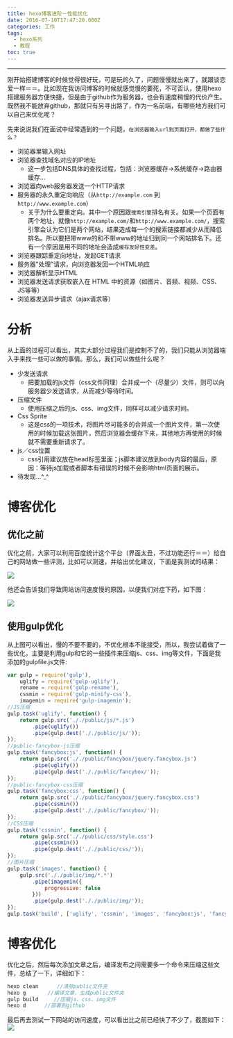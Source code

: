 ```yaml
---
title: hexo博客进阶－性能优化
date: 2016-07-10T17:47:20.000Z
categories: 工作
tags:
  - hexo系列
  - 教程
toc: true
---
```


--------------------------------------------------------------------------------

刚开始搭建博客的时候觉得很好玩，可是玩的久了，问题慢慢就出来了，就跟谈恋爱一样＝＝。比如现在我访问博客的时候就感觉慢的要死，不可否认，使用hexo搭建服务器方便快捷，但是由于github作为服务器，也会有速度稍慢的代价产生。既然我不能放弃github，那就只有另寻出路了，作为一名前端，有哪些地方我们可以自己来优化呢？

先来说说我们在面试中经常遇到的一个问题，`在浏览器输入url到页面打开，都做了些什么？`

<!--more-->

- 浏览器里输入网址
- 浏览器查找域名对应的IP地址
    - 这一步包括DNS具体的查找过程，包括：浏览器缓存->系统缓存->路由器缓存...
- 浏览器向web服务器发送一个HTTP请求
- 服务器的永久重定向响应（从`http://example.com` 到 `http://www.example.com`）
   - 关于为什么要重定向。其中一个原因跟`搜索引擎`排名有关。如果一个页面有两个地址，就像`http://example.com/`和`http://www.example.com/`，搜索引擎会认为它们是两个网站，结果造成每一个的搜索链接都减少从而降低排名。所以要把带www的和不带www的地址归到同一个网站排名下。还有一个原因是用不同的地址会造成`缓存友好性变差`。
- 浏览器跟踪重定向地址，发起GET请求
- 服务器"处理"请求，向浏览器发回一个HTML响应
- 浏览器解析显示HTML
- 浏览器发送请求获取嵌入在 HTML 中的资源（如图片、音频、视频、CSS、JS等等）
- 浏览器发送异步请求（ajax请求等）

# 分析
从上面的过程可以看出，其实大部分过程我们是控制不了的，我们只能从浏览器端入手来找一些可以做的事情。那么，我们可以做些什么呢？
- 少发送请求
   - 把要加载的js文件（css文件同理）合并成一个（尽量少）文件，则可以向服务器少发送请求，从而减少等待时间。
- 压缩文件
   - 使用压缩之后的js、css、img文件，同样可以减少请求时间。
- Css Sprite
   - 这是css的一项技术，将图片尽可能多的合并成一个图片文件，第一次使用的时候加载这张图片，然后浏览器会缓存下来，其他地方再使用的时候就不需要重新请求了。
- js／css位置
   - css引用建议放在head标签里面；js脚本建议放到body内容的最后，原因：等待js加载或者脚本有错误的时候不会影响html页面的展示。
- 待发现...^_^

# 博客优化
## 优化之前
优化之前，大家可以利用百度统计这个平台（界面太丑，不过功能还行＝＝）给自己的网站做一些评测，比如可以测速，并给出优化建议，下面是我测试的结果：

![](http://7xtawy.com1.z0.glb.clouddn.com/111.png)

他还会告诉我们导致网站访问速度慢的原因，以便我们对症下药，如下图：

![](http://7xtawy.com1.z0.glb.clouddn.com/2.png)

## 使用gulp优化
从上图可以看出，慢的不要不要的，不优化根本不能接受，所以，我尝试着做了一些优化，主要是利用gulp和它的一些插件来压缩js、css、img等文件，下面是我添加的gulpfile.js文件:

```js
var gulp = require('gulp'),
    uglify = require('gulp-uglify'),
    rename = require('gulp-rename'),
    cssmin = require('gulp-minify-css'),
    imagemin = require('gulp-imagemin');
//JS压缩
gulp.task('uglify', function() {
    return gulp.src('././public/js/*.js')
        .pipe(uglify())
        .pipe(gulp.dest('././public/js/'));
});
//public-fancybox-js压缩
gulp.task('fancybox:js', function() {
    return gulp.src('././public/fancybox/jquery.fancybox.js')
        .pipe(uglify())
        .pipe(gulp.dest('././public/fancybox/'));
});
//public-fancybox-css压缩
gulp.task('fancybox:css', function() {
    return gulp.src('././public/fancybox/jquery.fancybox.css')
        .pipe(cssmin())
        .pipe(gulp.dest('././public/fancybox/'));
});
//CSS压缩
gulp.task('cssmin', function() {
    return gulp.src('././public/css/style.css')
        .pipe(cssmin())
        .pipe(gulp.dest('././public/css/'));
});
//图片压缩
gulp.task('images', function() {
    gulp.src('././public/img/*.*')
        .pipe(imagemin({
            progressive: false
        }))
        .pipe(gulp.dest('././public/img/'));
});
gulp.task('build', ['uglify', 'cssmin', 'images', 'fancybox:js', 'fancybox:css']);
```

# 博客优化
优化之后，然后每次添加文章之后，编译发布之间需要多一个命令来压缩这些文件，总结了一下，详细如下：

```js
hexo clean      //清除public文件夹
hexo g       //编译文章，生成public文件夹
gulp build     //压缩js、css、img文件
hexo d      //部署到github
```

最后再去测试一下网站的访问速度，可以看出比之前已经快了不少了，截图如下：
![](https://img.alicdn.com/tps/TB1iMayKVXXXXX.XXXXXXXXXXXX-795-86.png)
